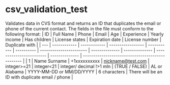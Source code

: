 # csv_validation_test

Validates data in CVS format and returns an ID that duplicates the email or phone of the current contact. The fields in the file must conform to the following format:
| ID | Full Name | Phone | Email | Age | Experience | Yearly income | Has children | License states | Expiration date | License number | Duplicate with |
| --- | ------------ | ------------ | ----------------- | ----------- | ---------- | ----------------------- | -------------- | -------------- | ------------------------ | -------------- | ------------------------------------------------ |
| 1 | Name Surname | +1хххххххххх | nickname@test.com | integer>=21 | integer<21 | integer/ decimal !>1 mln | (TRUE / FALSE) | AL or Alabama | YYYY-MM-DD or MM/DD/YYYY | 6 characters | There will be an ID with duplicate email / phone |
